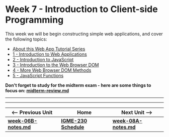 # Week 7 - Introduction to Client-side Programming

This week we will be begin constructing simple web applications, and cover the following topics:

- [About this Web App Tutorial Series](https://github.com/tonethar/IGME-230-Master/tree/master/notes/web-apps-0.md)
- [1 - Introduction to Web Applications](https://github.com/tonethar/IGME-230-Master/tree/master/notes/web-apps-1.md)
- [2 - Introduction to JavaScript](https://github.com/tonethar/IGME-230-Master/tree/master/notes/web-apps-2.md)
- [3 - Introduction to the Web Browser DOM](https://github.com/tonethar/IGME-230-Master/tree/master/notes/web-apps-3.md)
- [4 - More Web Browser DOM Methods](https://github.com/tonethar/IGME-230-Master/tree/master/notes/web-apps-4.md)
- [5 - JavaScript Functions](https://github.com/tonethar/IGME-230-Master/tree/master/notes/web-apps-5.md)

**Don't forget to study for the midterm exam - here are some things to focus on: [midterm-review.md](https://github.com/tonethar/IGME-230-Master/tree/master/notes/midterm-review.md)**

<hr><hr>

| <-- Previous Unit | Home | Next Unit -->
| --- | --- | --- 
| [**week-06B-notes.md**](week-06B-notes.md)     |  [**IGME-230 Schedule**](../schedule.md) | [**week-08A-notes.md**](week-08A-notes.md)
